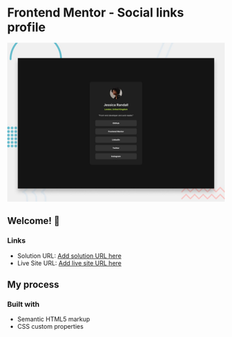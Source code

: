 # Frontend Mentor - Social links profile

![Design preview for the Social links profile coding challenge](./design/desktop-preview.jpg)

## Welcome! 👋

### Links

- Solution URL: [Add solution URL here](https://your-solution-url.com)
- Live Site URL: [Add live site URL here](https://your-live-site-url.com)

## My process

### Built with

- Semantic HTML5 markup
- CSS custom properties


